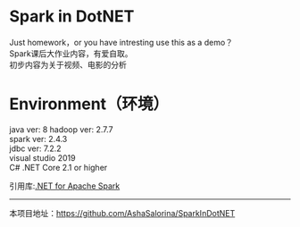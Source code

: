 # Spark in DotNET
Just homework，or you have intresting use this as a demo？  
Spark课后大作业内容，有爱自取。  
初步内容为关于视频、电影的分析  

# Environment（环境）
java ver: 8
hadoop ver: 2.7.7  
spark ver: 2.4.3  
jdbc ver: 7.2.2  
visual studio 2019  
C# .NET Core 2.1 or higher  

引用库:[.NET for Apache Spark](https://github.com/dotnet/spark)  

----

本项目地址：<https://github.com/AshaSalorina/SparkInDotNET>
